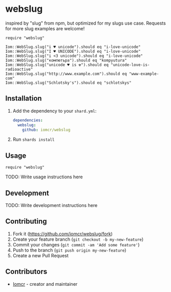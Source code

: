 # webslug

inspired by "slug" from npm, but optimized for my slugs use case. Requests for more slug examples are welcome!
```
require "webslug"

Iom::WebSlug.slug("i ♥ unicode").should eq "i-love-unicode"
Iom::WebSlug.slug("I ♥ UNICODE").should eq "i-love-unicode"
Iom::WebSlug.slug("i <3 unicode").should eq "i-love-unicode"
Iom::WebSlug.slug("компютъра").should eq "kompyutura"
Iom::WebSlug.slug("unicode ♥ is ☢").should eq "unicode-love-is-radioactive"
Iom::WebSlug.slug("http://www.example.com").should eq "www-example-com"
Iom::WebSlug.slug("Schlotsky's").should eq "schlotskys"
```
## Installation

1. Add the dependency to your `shard.yml`:

   ```yaml
   dependencies:
     webslug:
       github: iomcr/webslug
   ```

2. Run `shards install`

## Usage

```crystal
require "webslug"
```

TODO: Write usage instructions here

## Development

TODO: Write development instructions here

## Contributing

1. Fork it (<https://github.com/iomcr/webslug/fork>)
2. Create your feature branch (`git checkout -b my-new-feature`)
3. Commit your changes (`git commit -am 'Add some feature'`)
4. Push to the branch (`git push origin my-new-feature`)
5. Create a new Pull Request

## Contributors

- [Iomcr](https://github.com/iomcr) - creator and maintainer

